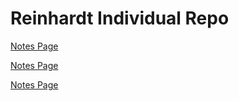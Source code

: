 <h1> Reinhardt Individual Repo </h1>

<a href="notes.md">Notes Page</a>

<a href="datastructures.md">Notes Page</a>

<a href="creatework.md">Notes Page</a>
